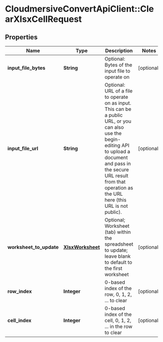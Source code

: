 # CloudmersiveConvertApiClient::ClearXlsxCellRequest

## Properties
Name | Type | Description | Notes
------------ | ------------- | ------------- | -------------
**input_file_bytes** | **String** | Optional: Bytes of the input file to operate on | [optional] 
**input_file_url** | **String** | Optional: URL of a file to operate on as input.  This can be a public URL, or you can also use the begin-editing API to upload a document and pass in the secure URL result from that operation as the URL here (this URL is not public). | [optional] 
**worksheet_to_update** | [**XlsxWorksheet**](XlsxWorksheet.md) | Optional; Worksheet (tab) within the spreadsheet to update; leave blank to default to the first worksheet | [optional] 
**row_index** | **Integer** | 0-based index of the row, 0, 1, 2, ... to clear | [optional] 
**cell_index** | **Integer** | 0-based index of the cell, 0, 1, 2, ... in the row to clear | [optional] 


